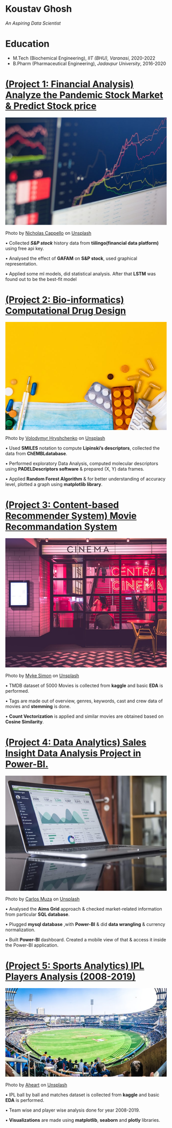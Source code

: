# Koustav Ghosh
*An Aspiring Data Scientist*

# Education
* M.Tech (Biochemical Engineering), *IIT (BHU), Varanasi*, 2020-2022
* B.Pharm (Pharmaceutical Engineering), *Jadavpur University*, 2016-2020

# [(Project 1: Financial Analysis) Analyze the Pandemic Stock Market & Predict Stock price](https://github.com/koustav149/Analyze-the-Pandemic-Stock-Market-Predict-Stock-price)
![alt text](nicholas-cappello-Wb63zqJ5gnE-unsplash.jpg)

Photo by <a href="https://unsplash.com/@bash__profile?utm_source=unsplash&utm_medium=referral&utm_content=creditCopyText">Nicholas Cappello</a> on <a href="https://unsplash.com/s/photos/stock?utm_source=unsplash&utm_medium=referral&utm_content=creditCopyText">Unsplash</a>
  

• Collected ***S&P stock*** history data from **tiilingo(financial data platform)** using free api key.

• Analysed the effect of **GAFAM** on **S&P stock**, used graphical representation.

• Applied some ml models, did statistical analysis. After that **LSTM** was found out to be the best-fit model


# [(Project 2: Bio-informatics) Computational Drug Design](https://kg-drug-activity-prediction.herokuapp.com/)
![alt text](volodymyr-hryshchenko-e8YFkjN2CzY-unsplash.jpg)

Photo by <a href="https://unsplash.com/@lunarts?utm_source=unsplash&utm_medium=referral&utm_content=creditCopyText">Volodymyr Hryshchenko</a> on <a href="https://unsplash.com/s/photos/pharmacy?utm_source=unsplash&utm_medium=referral&utm_content=creditCopyText">Unsplash</a>
  
• Used **SMILES** notation to compute **Lipinski’s descriptors**, collected the data from **ChEMBLdatabase**.

• Performed exploratory Data Analysis, computed molecular descriptors using **PADELDescriptors software** & prepared (X, Y) data frames.

• Applied **Random Forest Algorithm** & for better understanding of accuracy level, plotted a graph using **matplotlib library**.


# [(Project 3: Content-based Recommender System) Movie Recommandation System](https://kg-movie-recommender-system.herokuapp.com/)
![alt text](myke-simon-atsUqIm3wxo-unsplash.jpg)

Photo by <a href="https://unsplash.com/@myke_simon?utm_source=unsplash&utm_medium=referral&utm_content=creditCopyText">Myke Simon</a> on <a href="https://unsplash.com/s/photos/movies?utm_source=unsplash&utm_medium=referral&utm_content=creditCopyText">Unsplash</a>
  
  
• TMDB dataset of 5000 Movies is collected from **kaggle** and basic **EDA** is performed. 

• Tags are made out of overview, genres, keywords, cast and crew data of movies and **stemming** is done.

• **Count Vectorization** is applied and similar movies are obtained based on **Cosine Similarity**.


# [(Project 4: Data Analytics) Sales Insight Data Analysis Project in Power-BI.](https://github.com/koustav149/-Sales-Insight-Data-Analysis-Project-in-Power-BI.)
![alt text](carlos-muza-hpjSkU2UYSU-unsplash.jpg)

Photo by <a href="https://unsplash.com/@kmuza?utm_source=unsplash&utm_medium=referral&utm_content=creditCopyText">Carlos Muza</a> on <a href="https://unsplash.com/s/photos/sales-insight?utm_source=unsplash&utm_medium=referral&utm_content=creditCopyText">Unsplash</a>
  

• Analysed the **Aims Grid** approach & checked market-related information from particular **SQL database**.

• Plugged **mysql database** ,with **Power-BI** & did **data wrangling** & currency normalization.

• Built **Power-BI** dashboard. Created a mobile view of that & access it inside the Power-BI application.

# [(Project 5: Sports Analytics) IPL Players Analysis (2008-2019)](https://ipldataanalysis.herokuapp.com/)
![alt text](aheart-W5o5EFH_RQ4-unsplash.jpg)

Photo by <a href="https://unsplash.com/@being_aheart?utm_source=unsplash&utm_medium=referral&utm_content=creditCopyText">Aheart</a> on <a href="https://unsplash.com/s/photos/ipl?utm_source=unsplash&utm_medium=referral&utm_content=creditCopyText">Unsplash</a>
  
  
• IPL ball by ball and matches dataset is collected from **kaggle** and basic **EDA** is performed. 

• Team wise and player wise analysis done for year 2008-2019.

• **Visualizations** are made using **matplotlib**, **seaborn** and **plotly** libraries.




  
  
  

